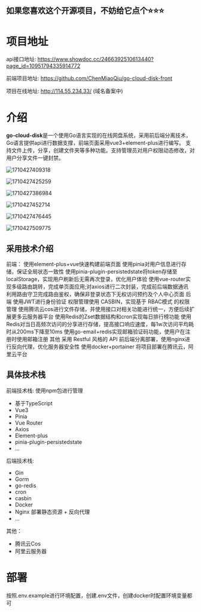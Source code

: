 ## 如果您喜欢这个开源项目，不妨给它点个⭐️⭐️⭐️

# 项目地址

api接口地址: https://www.showdoc.cc/2466392510613440?page_id=10951794335914772

前端项目地址: https://github.com/ChenMiaoQiu/go-cloud-disk-front

项目在线地址: http://114.55.234.33/ (域名备案中)

# 介绍

**go-cloud-disk**是一个使用Go语言实现的在线网盘系统，采用前后端分离技术，Go语言提供api进行数据支撑，前端页面采用vue3+element-plus进行编写。
支持文件上传，分享，创建文件夹等多种功能。支持管理员对用户权限动态修改，对用户分享文件一键封禁。

![1710427409318](images/readme/1710427409318.png)

![1710427425259](images/readme/1710427425259.png)

![1710427386984](images/readme/1710427386984.png)

![1710427452714](images/readme/1710427452714.png)

![1710427476445](images/readme/1710427476445.png)

![1710427509775](images/readme/1710427509775.png)

## 采用技术介绍

前端：
使用element-plus+vue快速构建前端页面
使用pinia对用户信息进行存储，保证全局状态一致性
使用pinia-plugin-persistedstate将token存储至localStorage，实现用户刷新后无需再次登录，优化用户体验
使用vue-router实现多级路由跳转，完成单页面应用;对axios进行二次封装，完成前后端数据通讯
利用路由守卫完成路由鉴权，确保非登录状态下无权访问预约及个人中心页面
后端
使用JWT进行身份验证
权限管理使用 CASBIN，实现基于 RBAC模式 的权限管理
使用腾讯云cos进行文件存储，并使用接口对相关功能进行统一，方便后续扩展更多云服务器平台
使用Redis的Zset数据结构和cron实现每日排行榜功能
使用Redis对当日高频次访问的分享进行存储，提高接口响应速度，每1w次访问平均耗时从200ms下降至10ms
使用go-email+redis实现邮箱验证码功能，使用户在注册时使用邮箱注册
其他
采用 Restful 风格的 API
前后端分离部署，使用nginx进行反向代理，优化服务器安全性
使用docker+portainer 将项目部署在腾讯云，阿里云平台

## 具体技术栈

前端技术栈: 使用npm包进行管理

- 基于TypeScript
- Vue3
- Pinia
- Vue Router
- Axios
- Element-plus
- pinia-plugin-persistedstate
- ...

后端技术栈:

- Gin
- Gorm
- go-redis
- cron
- casbin
- Docker
- Nginx 部署静态资源 + 反向代理
- ...

其他：

- 腾讯云Cos
- 阿里云服务器

# 部署

按照.env.example进行环境配置，创建.env文件，创建docker时配置环境变量都可
